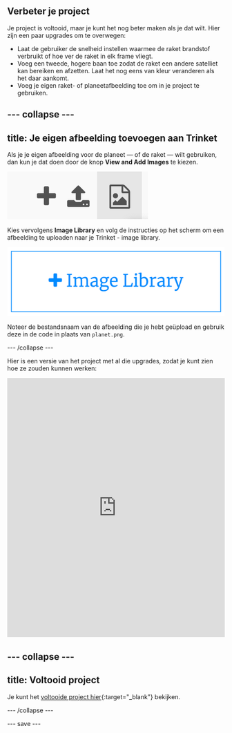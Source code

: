 ## Verbeter je project
Je project is voltooid, maar je kunt het nog beter maken als je dat wilt. Hier zijn een paar upgrades om te overwegen:

 + Laat de gebruiker de snelheid instellen waarmee de raket brandstof verbruikt of hoe ver de raket in elk frame vliegt.
 + Voeg een tweede, hogere baan toe zodat de raket een andere satelliet kan bereiken en afzetten. Laat het nog eens van kleur veranderen als het daar aankomt.
 + Voeg je eigen raket- of planeetafbeelding toe om in je project te gebruiken.


--- collapse ---
---
title: Je eigen afbeelding toevoegen aan Trinket
---

Als je je eigen afbeelding voor de planeet — of de raket — wilt gebruiken, dan kun je dat doen door de knop **View and Add Images** te kiezen.

![Een plusteken, een uploadsymbool en een afbeeldingssymbool. Het afbeeldingssymbool is gemarkeerd.](images/trinket_image.png)

Kies vervolgens **Image Library** en volg de instructies op het scherm om een afbeelding te uploaden naar je Trinket - image library.

![Een knop met een plusje en de woorden 'Image Library' erop.](images/trinket_image_library.png)

Noteer de bestandsnaam van de afbeelding die je hebt geüpload en gebruik deze in de code in plaats van `planet.png`.

--- /collapse ---

Hier is een versie van het project met al die upgrades, zodat je kunt zien hoe ze zouden kunnen werken:

<iframe src="https://trinket.io/embed/python/76c7d66070?outputOnly=true&runOption=run&start=result" width="100%" height="600" frameborder="0" marginwidth="0" marginheight="0" allowfullscreen></iframe>

--- collapse ---
---
title: Voltooid project
---

Je kunt het [voltooide project hier](https://trinket.io/python/622b4dd113){:target="_blank"} bekijken.

--- /collapse ---

--- save ---
